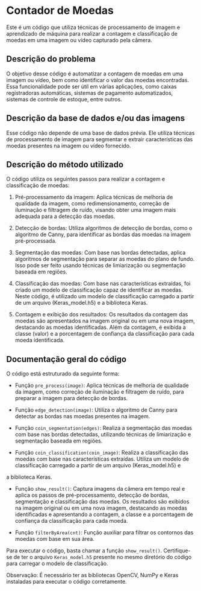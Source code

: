 # Contador de Moedas

Este é um código que utiliza técnicas de processamento de imagem e aprendizado de máquina para realizar a contagem e classificação de moedas em uma imagem ou vídeo capturado pela câmera.

## Descrição do problema

O objetivo desse código é automatizar a contagem de moedas em uma imagem ou vídeo, bem como identificar o valor das moedas encontradas. Essa funcionalidade pode ser útil em várias aplicações, como caixas registradoras automáticas, sistemas de pagamento automatizados, sistemas de controle de estoque, entre outros.

## Descrição da base de dados e/ou das imagens

Esse código não depende de uma base de dados prévia. Ele utiliza técnicas de processamento de imagem para segmentar e extrair características das moedas presentes na imagem ou vídeo fornecido.

## Descrição do método utilizado

O código utiliza os seguintes passos para realizar a contagem e classificação de moedas:

1. Pré-processamento da imagem: Aplica técnicas de melhoria de qualidade da imagem, como redimensionamento, correção de iluminação e filtragem de ruído, visando obter uma imagem mais adequada para a detecção das moedas.

2. Detecção de bordas: Utiliza algoritmos de detecção de bordas, como o algoritmo de Canny, para identificar as bordas das moedas na imagem pré-processada.

3. Segmentação das moedas: Com base nas bordas detectadas, aplica algoritmos de segmentação para separar as moedas do plano de fundo. Isso pode ser feito usando técnicas de limiarização ou segmentação baseada em regiões.

4. Classificação das moedas: Com base nas características extraídas, foi criado um modelo de classificação capaz de identificar as moedas. Neste código, é utilizado um modelo de classificação carregado a partir de um arquivo (Keras_model.h5) e a biblioteca Keras.

5. Contagem e exibição dos resultados: Os resultados da contagem das moedas são apresentados na imagem original ou em uma nova imagem, destacando as moedas identificadas. Além da contagem, é exibida a classe (valor) e a porcentagem de confiança da classificação para cada moeda identificada.

## Documentação geral do código

O código está estruturado da seguinte forma:

- Função `pre_process(image)`: Aplica técnicas de melhoria de qualidade da imagem, como correção de iluminação e filtragem de ruído, para preparar a imagem para detecção de bordas.

- Função `edge_detection(image)`: Utiliza o algoritmo de Canny para detectar as bordas nas moedas presentes na imagem.

- Função `coin_segmentation(edges)`: Realiza a segmentação das moedas com base nas bordas detectadas, utilizando técnicas de limiarização e segmentação baseada em regiões.

- Função `coin_classification(coin_image)`: Realiza a classificação das moedas com base nas características extraídas. Utiliza um modelo de classificação carregado a partir de um arquivo (Keras_model.h5) e

 a biblioteca Keras.

- Função `show_result()`: Captura imagens da câmera em tempo real e aplica os passos de pré-processamento, detecção de bordas, segmentação e classificação das moedas. Os resultados são exibidos na imagem original ou em uma nova imagem, destacando as moedas identificadas e apresentando a contagem, a classe e a porcentagem de confiança da classificação para cada moeda.

- Função `filterByArea(cnt)`: Função auxiliar para filtrar os contornos das moedas com base em sua área.

Para executar o código, basta chamar a função `show_result()`. Certifique-se de ter o arquivo `Keras_model.h5` presente no mesmo diretório do código para carregar o modelo de classificação.

Observação: É necessário ter as bibliotecas OpenCV, NumPy e Keras instaladas para executar o código corretamente.